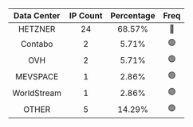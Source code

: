 | Data Center | IP Count | Percentage | Freq |
|:------------:|:--------:|:-----------:|:-----:|
| HETZNER | 24 | 68.57% | 🔴 |
| Contabo | 2 | 5.71% | 🟢 |
| OVH | 2 | 5.71% | 🟢 |
| MEVSPACE | 1 | 2.86% | 🟢 |
| WorldStream | 1 | 2.86% | 🟢 |
| OTHER | 5 | 14.29% | 🟢 |